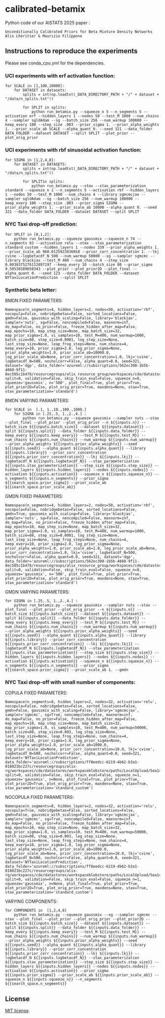 # calibrated-betamix

Python code of our AISTATS 2025 paper : 

    Unconditionally Calibrated Priors for Beta Mixture Density Networks
    Alix Lhéritier & Maurizio Filippone


## Instructions to reproduce the experiments 

Please see conda_cpu.yml for the dependencies.

### UCI experiments with erf activation function:

    for SCALE in [1,100,10000]:
    	for DATASET in datasets:
    		splits = int(np.loadtxt(_DATA_DIRECTORY_PATH + "/" + dataset + "/data/n_splits.txt"))
    		
    		for SPLIT in splits: 
    			python run_betamix.py --squeeze_n 5 --n_segments 5 --activation erf --hidden_layers 1 --nodes 50 --test_M 1000 --num_chains 4 --sampler sgldAdam --sg --batch_size 256 --num_warmup 100000 --keep_every 100 --step_size .003 --prior_sigma 1. --prior_alpha_weights 1. --prior_scale_ab SCALE --alpha_quant 0. --seed 321 --data_folder DATA_FOLDER --dataset DATASET --split SPLIT --plot_prior --plot_orig_prior 
		
### UCI experiments with rbf sinusoidal activation function:

    for SIGMA in [1,2,4,8]:
    	for DATASET in DATASETS:
    		splits = int(np.loadtxt(_DATA_DIRECTORY_PATH + "/" + dataset + "/data/n_splits.txt"))
    		
    		for SPLITin splits: 
    			python run_betamix.py --stax --stax_parameterization standard --squeeze_n 1 --n_segments 5 --activation rbf --hidden_layers 1 --nodes 50 --test_M 1000 --num_chains 4 --library sgmcmcjax --sampler sgldAdam --sg --batch_size 256 --num_warmup 100000 --keep_every 100 --step_size .003 --prior_sigma SIGMA --prior_alpha_weights 1. --prior_scale_ab 10000 --alpha_quant 0. --seed 321 --data_folder DATA_FOLDER --dataset DATASET --split SPLIT

### NYC Taxi drop-off prediction:

    for SPLIT in [0,1,2]:
    	python run_betamix.py --squeeze gaussmix --squeeze_n 74 --n_segments 83 --activation relu --stax --stax_parameterization standard_custom --hidden_layers 1 --nodes 339 --prior_alpha_weights 1. --prior_scale_ab 960.0125923836018 --prior_corr_concentration 1. --lkj cvine --logbetacdf_N 500 --num_warmup 50000 --sg --sampler sgmcmc --library blackjax --test_M 400 --num_chains 4 --step_size 0.0038375276112897197 --keep_every 10 --batch_size 80 --prior_sigma 9.50536589650343 --plot_prior --plot_prior2D --plot_final --alpha_quant 0. --seed 123 --data_folder DATA_FOLDER --dataset NYTaxiLocationPrediction --split SPLIT

### Synthetic beta letter:

BMDN FIXED PARAMETERS:

    Namespace(n_segments=4, hidden_layers=2, nodes=50, activation='rbf', nocopula=False, nobridgebetas=False, sorted_locations=False, gmdn=False, gaussmix_with_scaling=False, library='blackjax', sampler='nuts', sg=False, noncompiled=False, maxnorm=inf, do_map=False, no_prior=False, freeze_hidden_after_map=False, map_epochs=10, map_step_size=None, map_batch_size=32, map_prior_sigma=1.0, vi_samples=10, test_M=400, num_warmup=1000, batch_size=80, step_size=0.0001, log_step_size=None, last_step_size=None, leap_frog_steps=None, num_chains=4, keep_every=10, prior_sigma=2.0, log_prior_sigma=None, prior_alpha_weights=1.0, prior_scale_ab=10000.0, log_prior_scale_ab=None, prior_corr_concentration=1.0, lkj='cvine', logbetacdf_N=500, nocholcorr=False, alpha_quant=0.0, seed=321, dataset='dgp', data_folder='azureml://subscriptions/562ec300-1b5b-4660-9f11-8ec505c1b478/resourcegroups/alix_resource_group/workspaces/cde/datastores/workspaceblobstore/paths/LocalUpload/5ea147406ff14f86e0adc51d227f3a65/data/', split=0, validation=False, skip_train_eval=False, squeeze_n=8, squeeze='gaussmix', n='500', plot_final=True, plot_prior=True, plot_prior2D=False, plot_orig_prior=True, maxdens=None, stax=True, stax_parameterization='standard')

BMDN VARYING PARAMETERS:

    for SCALE in  [.1, 1.,10.,100.,1000.]
    	for SIGMA in [.25,.5, 1.,2.,4.] :
    		python run_betamix.py --squeeze gaussmix --sampler nuts --stax --plot_final --plot_prior --plot_orig_prior --n ${{inputs.n}} --batch_size ${{inputs.batch_size}} --dataset ${{inputs.dataset}} --split ${{inputs.split}} --data_folder ${{inputs.data_folder}} --keep_every ${{inputs.keep_every}} --test_M ${{inputs.test_M}} --num_chains ${{inputs.num_chains}} --num_warmup ${{inputs.num_warmup}} --prior_alpha_weights ${{inputs.prior_alpha_weights}} --seed ${{inputs.seed}} --alpha_quant ${{inputs.alpha_quant}} --library ${{inputs.library}} --prior_corr_concentration ${{inputs.prior_corr_concentration}} --lkj ${{inputs.lkj}} --logbetacdf_N ${{inputs.logbetacdf_N}} --stax_parameterization ${{inputs.stax_parameterization}} --step_size ${{inputs.step_size}} --hidden_layers ${{inputs.hidden_layers}} --nodes ${{inputs.nodes}} --activation ${{inputs.activation}} --squeeze_n ${{inputs.squeeze_n}} --n_segments ${{inputs.n_segments}} --prior_sigma ${{search_space.prior_sigma}} --prior_scale_ab ${{search_space.prior_scale_ab}}

GMDN FIXED PARAMETERS:

    Namespace(n_segments=4, hidden_layers=2, nodes=50, activation='rbf', nocopula=False, nobridgebetas=False, sorted_locations=False, gmdn=True, gaussmix_with_scaling=False, library='blackjax', sampler='nuts', sg=False, noncompiled=False, maxnorm=inf, do_map=False, no_prior=False, freeze_hidden_after_map=False, map_epochs=10, map_step_size=None, map_batch_size=32, map_prior_sigma=1.0, vi_samples=10, test_M=400, num_warmup=1000, batch_size=80, step_size=0.0001, log_step_size=None, last_step_size=None, leap_frog_steps=None, num_chains=4, keep_every=10, prior_sigma=2.0, log_prior_sigma=None, prior_alpha_weights=1.0, prior_scale_ab=1.0, log_prior_scale_ab=None, prior_corr_concentration=1.0, lkj='cvine', logbetacdf_N=500, nocholcorr=False, alpha_quant=0.0, seed=321, dataset='dgp', data_folder='azureml://subscriptions/562ec300-1b5b-4660-9f11-8ec505c1b478/resourcegroups/alix_resource_group/workspaces/cde/datastores/workspaceblobstore/paths/LocalUpload/5ea147406ff14f86e0adc51d227f3a65/data/', split=0, validation=False, skip_train_eval=False, squeeze_n=8, squeeze='gaussmix', n='500', plot_final=True, plot_prior=True, plot_prior2D=False, plot_orig_prior=True, maxdens=None, stax=True, stax_parameterization='standard')


GMDN VARYING PARAMETERS:

    for SIGMA in [.25,.5, 1.,2.,4.] :
    	python run_betamix.py --squeeze gaussmix --sampler nuts --stax --plot_final --plot_prior --plot_orig_prior --n ${{inputs.n}} --batch_size ${{inputs.batch_size}} --dataset ${{inputs.dataset}} --split ${{inputs.split}} --data_folder ${{inputs.data_folder}} --keep_every ${{inputs.keep_every}} --test_M ${{inputs.test_M}} --num_chains ${{inputs.num_chains}} --num_warmup ${{inputs.num_warmup}} --prior_alpha_weights ${{inputs.prior_alpha_weights}} --seed ${{inputs.seed}} --alpha_quant ${{inputs.alpha_quant}} --library ${{inputs.library}} --prior_corr_concentration ${{inputs.prior_corr_concentration}} --lkj ${{inputs.lkj}} --logbetacdf_N ${{inputs.logbetacdf_N}} --stax_parameterization ${{inputs.stax_parameterization}} --step_size ${{inputs.step_size}} --hidden_layers ${{inputs.hidden_layers}} --nodes ${{inputs.nodes}} --activation ${{inputs.activation}} --squeeze_n ${{inputs.squeeze_n}} --n_segments ${{inputs.n_segments}} --prior_sigma ${{search_space.prior_sigma}} --prior_scale_ab 1. --gmdn
    

### NYC Taxi drop-off with small number of components:
COPULA FIXED PARAMETERS:

    Namespace(n_segments=8, hidden_layers=2, nodes=32, activation='relu', nocopula=False, nobridgebetas=False, sorted_locations=False, gmdn=False, gaussmix_with_scaling=False, library='sgmcmcjax', sampler='sgmcmc', sg=True, noncompiled=False, maxnorm=inf, do_map=False, no_prior=False, freeze_hidden_after_map=False, map_epochs=10, map_step_size=None, map_batch_size=32, map_prior_sigma=1.0, vi_samples=10, test_M=400, num_warmup=50000, batch_size=80, step_size=0.003, log_step_size=None, last_step_size=None, leap_frog_steps=None, num_chains=4, keep_every=10, prior_sigma=1.0, log_prior_sigma=None, prior_alpha_weights=1.0, prior_scale_ab=1000.0, log_prior_scale_ab=None, prior_corr_concentration=10.0, lkj='cvine', logbetacdf_N=500, nocholcorr=False, alpha_quant=0.0, seed=321, dataset='NYTaxiLocationPrediction', data_folder='azureml://subscriptions/ff8eedcc-6219-4b62-b3a1-018023bc227c/resourcegroups/alix-rg/workspaces/cde/datastores/workspaceblobstore/paths/LocalUpload/5ea147406ff14f86e0adc51d227f3a65/data/', split=0, validation=False, skip_train_eval=False, squeeze_n=1, squeeze='gaussmix', n=None, plot_final=True, plot_prior=True, plot_prior2D=True, plot_orig_prior=True, maxdens=None, stax=True, stax_parameterization='standard_custom')

NOCOPULA FIXED PARAMETERS:

    Namespace(n_segments=8, hidden_layers=2, nodes=32, activation='relu', nocopula=True, nobridgebetas=False, sorted_locations=False, gmdn=False, gaussmix_with_scaling=False, library='sgmcmcjax', sampler='sgmcmc', sg=True, noncompiled=False, maxnorm=inf, do_map=False, no_prior=False, freeze_hidden_after_map=False, map_epochs=10, map_step_size=None, map_batch_size=32, map_prior_sigma=1.0, vi_samples=10, test_M=400, num_warmup=50000, batch_size=80, step_size=0.003, log_step_size=None, last_step_size=None, leap_frog_steps=None, num_chains=4, keep_every=10, prior_sigma=1.0, log_prior_sigma=None, prior_alpha_weights=1.0, prior_scale_ab=1000.0, log_prior_scale_ab=None, prior_corr_concentration=10.0, lkj='cvine', logbetacdf_N=500, nocholcorr=False, alpha_quant=0.0, seed=321, dataset='NYTaxiLocationPrediction', data_folder='azureml://subscriptions/ff8eedcc-6219-4b62-b3a1-018023bc227c/resourcegroups/alix-rg/workspaces/cde/datastores/workspaceblobstore/paths/LocalUpload/5ea147406ff14f86e0adc51d227f3a65/data/', split=0, validation=False, skip_train_eval=False, squeeze_n=1, squeeze='gaussmix', n=None, plot_final=True, plot_prior=True, plot_prior2D=True, plot_orig_prior=True, maxdens=None, stax=True, stax_parameterization='standard_custom')

VARYING COMPONENTS:

    for COMPONENTS in  [1,2,4,8]  
    	python run_betamix.py --squeeze gaussmix --sg --sampler sgmcmc --stax --plot_final --plot_prior --plot_orig_prior --plot_prior2D --batch_size ${{inputs.batch_size}} --dataset ${{inputs.dataset}} --split ${{inputs.split}} --data_folder ${{inputs.data_folder}} --keep_every ${{inputs.keep_every}} --test_M ${{inputs.test_M}} --num_chains ${{inputs.num_chains}} --num_warmup ${{inputs.num_warmup}} --prior_alpha_weights ${{inputs.prior_alpha_weights}} --seed ${{inputs.seed}} --alpha_quant ${{inputs.alpha_quant}} --library ${{inputs.library}} --prior_corr_concentration ${{inputs.prior_corr_concentration}} --lkj ${{inputs.lkj}} --logbetacdf_N ${{inputs.logbetacdf_N}} --stax_parameterization ${{inputs.stax_parameterization}} --step_size ${{inputs.step_size}} --hidden_layers ${{inputs.hidden_layers}} --nodes ${{inputs.nodes}} --activation ${{inputs.activation}} --prior_sigma ${{inputs.prior_sigma}} --prior_scale_ab ${{inputs.prior_scale_ab}} --squeeze_n ${{inputs.squeeze_n}} --n_segments ${{search_space.n_segments}}


## License
[MIT license](https://github.com/alherit/calibrated-betamix/blob/master/LICENSE).




